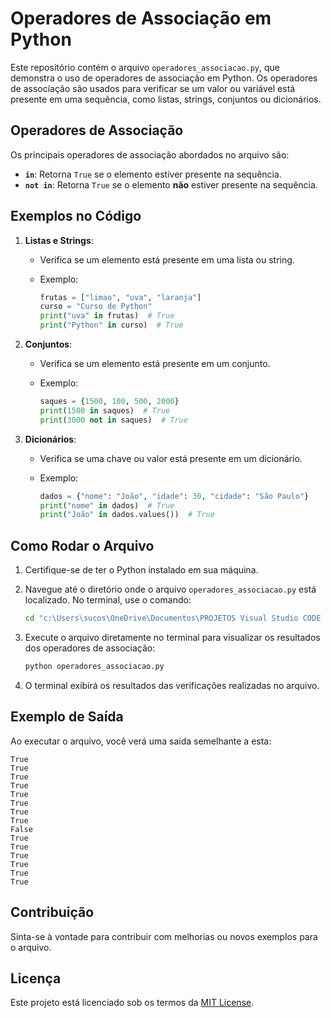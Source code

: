 # Operadores de Associação em Python

Este repositório contém o arquivo `operadores_associacao.py`, que demonstra o uso de operadores de associação em Python. Os operadores de associação são usados para verificar se um valor ou variável está presente em uma sequência, como listas, strings, conjuntos ou dicionários.

## Operadores de Associação

Os principais operadores de associação abordados no arquivo são:

- **`in`**: Retorna `True` se o elemento estiver presente na sequência.
- **`not in`**: Retorna `True` se o elemento **não** estiver presente na sequência.

## Exemplos no Código

1. **Listas e Strings**:
   - Verifica se um elemento está presente em uma lista ou string.
   - Exemplo:

     ```python
     frutas = ["limao", "uva", "laranja"]
     curso = "Curso de Python"
     print("uva" in frutas)  # True
     print("Python" in curso)  # True
     ```

2. **Conjuntos**:
   - Verifica se um elemento está presente em um conjunto.
   - Exemplo:

     ```python
     saques = {1500, 100, 500, 2000}
     print(1500 in saques)  # True
     print(3000 not in saques)  # True
     ```

3. **Dicionários**:
   - Verifica se uma chave ou valor está presente em um dicionário.
   - Exemplo:

     ```python
     dados = {"nome": "João", "idade": 30, "cidade": "São Paulo"}
     print("nome" in dados)  # True
     print("João" in dados.values())  # True
     ```

## Como Rodar o Arquivo

1. Certifique-se de ter o Python instalado em sua máquina.
2. Navegue até o diretório onde o arquivo `operadores_associacao.py` está localizado. No terminal, use o comando:

   ```bash
   cd "c:\Users\sucos\OneDrive\Documentos\PROJETOS Visual Studio CODE 2025\AULA 5 VS\Python\Python_07\operadores associação"
   ```

3. Execute o arquivo diretamente no terminal para visualizar os resultados dos operadores de associação:

   ```bash
   python operadores_associacao.py
   ```

4. O terminal exibirá os resultados das verificações realizadas no arquivo.

## Exemplo de Saída

Ao executar o arquivo, você verá uma saída semelhante a esta:

```plaintext
True
True
True
True
True
True
True
True
False
True
True
True
True
True
True
```

## Contribuição

Sinta-se à vontade para contribuir com melhorias ou novos exemplos para o arquivo.

## Licença

Este projeto está licenciado sob os termos da [MIT License](LICENSE).
